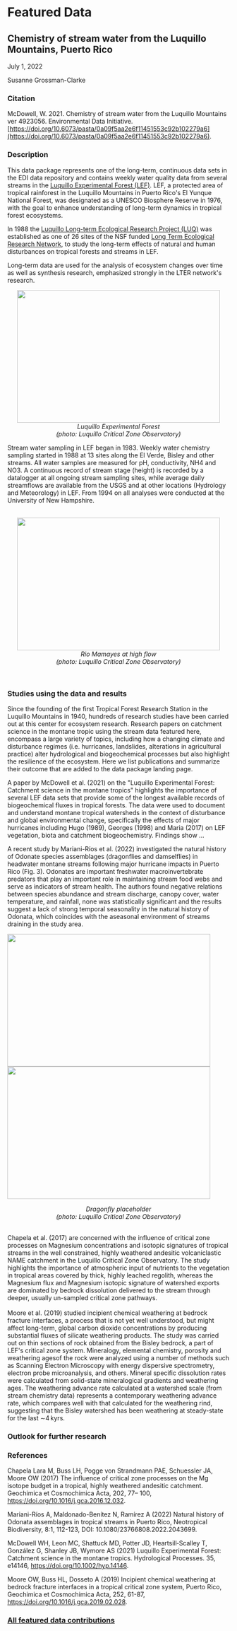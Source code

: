 # Featured Data

## Chemistry of stream water from the Luquillo Mountains, Puerto Rico

July 1, 2022

Susanne Grossman-Clarke

### Citation

McDowell, W. 2021. Chemistry of stream water from the Luquillo Mountains ver 4923056. Environmental Data Initiative. [https://doi.org/10.6073/pasta/0a09f5aa2e6f11451553c92b102279a6](https://doi.org/10.6073/pasta/0a09f5aa2e6f11451553c92b102279a6).

### Description

This data package represents one of the long-term, continuous data sets in the EDI data repository and contains weekly water quality data from several streams in the 
[Luquillo Experimental Forest (LEF)](https://en.wikipedia.org/wiki/Luquillo_Experimental_Forest). LEF, a protected area of tropical rainforest in the Luquillo Mountains in Puerto Rico's El Yunque National Forest, was designated as a UNESCO Biosphere Reserve in 1976, with the goal to enhance understanding of long-term dynamics in tropical forest ecosystems.


In 1988 the [Luquillo Long-term Ecological Research Project (LUQ)](https://luquillo.lter.network/) was established as one of 26 sites of the NSF funded [Long Term Ecological Research Network](https://lternet.edu/), to study the long-term effects of natural and human disturbances on tropical forests and streams in LEF.


Long-term data are used for the analysis of ecosystem changes over time as well as synthesis research, emphasized strongly in the LTER network's research.
</br>

<p align="center">
  <img width="460" height="300" src="https://github.com/sgclarkevt/featured_data/blob/main/luquillo_lef.jpg">
  <br clear="right"/>
  <em>Luquillo Experimental Forest
  <br clear="right"/>
  (photo: Luquillo Critical Zone Observatory)</em>
</p>
<!--- <div class="figure_featured" style="width: 40%;">
    <figure>
       <img src="https://github.com/sgclarkevt/featured_data/blob/main/luquillo_lef.jpg" alt="Luquillo Experimental Forest"/>
       <figcaption class="figure-caption">Fig. 1: Luquillo Experimental Forest.</figcaption>
    </figure>
</div> -->
Stream water sampling in LEF began in 1983. Weekly water chemistry sampling started in 1988 at 13 sites along the El Verde, Bisley and other streams. All water samples are measured for pH, conductivity, NH4 and NO3. A continuous record of stream stage (height) is recorded by a datalogger at all ongoing stream sampling sites, while average daily streamflows are available from the USGS and at other locations (Hydrology and Meteorology) in LEF. From 1994 on all analyses were conducted at the University of New Hampshire.
</br>
</br>
<p align="center">
  <img width="460" height="300" src="https://github.com/sgclarkevt/featured_data/blob/main/rio_mamayes_at_high_flow.jpg">
  <br clear="right"/>
  <em>Rio Mamayes at high flow
  <br clear="right"/>
    (photo: Luquillo Critical Zone Observatory)</em>
</p>

<!--- <div class="figure_featured" style="width: 40%;">
    <figure>
       <img src="https://github.com/sgclarkevt/featured_data/blob/main/rio_mamayes_at_high_flow.jpg" alt="rio_mamayes"/>
       <figcaption class="figure-caption">Fig. 2: Rio Mamayes at high flow (photo credit: Luquillo Critical Zone Observatory).</figcaption>
    </figure>
</div> -->
</br>

### Studies using the data and results

Since the founding of the first Tropical Forest Research Station in the Luquillo Mountains in 1940, hundreds of research studies have been carried out at this center for ecosystem research. Research papers on catchment science in the montane tropic using the stream data featured here, encompass a large variety of topics, including how a changing climate and disturbance regimes (i.e. hurricanes, landslides, alterations in agricultural practice) alter hydrological and biogeochemical processes but also highlight the resilience of the ecosystem. Here we list publications and summarize their outcome that are added to the data package landing page.

A paper by McDowell et al. (2021) on the "Luquillo Experimental Forest: Catchment science in the montane tropics" highlights the importance of several LEF data sets that provide some of the longest available records of biogeochemical fluxes in tropical forests. The data were used to document and understand montane tropical watersheds in the context of disturbance and global environmental change, specifically the effects of major hurricanes including Hugo (1989), Georges (1998) and Maria (2017) on LEF vegetation, biota and catchment biogeochemistry. Findings show ...

A recent study by Mariani-Ríos et al. (2022) investigated the natural history of Odonate species assemblages (dragonflies and damselflies) in headwater montane streams following major hurricane impacts in Puerto Rico (Fig. 3). Odonates are important freshwater macroinvertebrate predators that play an important role in maintaining stream food webs and serve as indicators of stream health. The authors found negative relations between species abundance and stream discharge, canopy cover, water temperature, and rainfall, none was statistically significant and the results suggest a lack of strong temporal seasonality in the natural history of Odonata, which coincides with the aseasonal environment of streams draining in the study area.
</br>
<p float="left">  
  <img width="460" height="300" src="https://github.com/sgclarkevt/featured_data/blob/main/dragonfly_placeholder.jpg">
  <img width="460" height="300"  src="https://github.com/sgclarkevt/featured_data/blob/main/dragonfly_placeholder.jpg">
  <br clear="right"/>
  <p align="center"> 
  <em>Dragonfly placeholder
  <br clear="right"/>
    (photo: Luquillo Critical Zone Observatory)</em></align>
    </p>
</p>
</br>
Chapela et al. (2017) are concerned with the influence of critical zone processes on Magnesium concentrations and isotopic signatures of tropical streams in the well constrained, highly weathered andesitic volcaniclastic NAME catchment in the Luquillo Critical Zone Observatory. The study highlights the importance of atmospheric input of nutrients to the vegetation in tropical areas covered by thick, highly leached regolith, whereas the Magnesium flux and Magnesium isotopic signature of watershed exports are dominated by bedrock dissolution delivered to the stream through deeper, usually un-sampled critical zone pathways.
</br>
</br>
Moore et al. (2019) studied incipient chemical weathering at bedrock fracture interfaces, a process that is not yet well understood, but might affect long-term, global carbon dioxide concentrations by producing substantial fluxes of silicate weathering products. The study was carried out on thin sections of rock obtained from the Bisley bedrock, a part of LEF's critical zone system. Mineralogy, elemental chemistry, porosity and weathering agesof the rock were analyzed using a number of methods such as Scanning Electron Microscopy with energy dispersive spectrometry, electron probe microanalysis, and others. Mineral specific dissolution rates were calculated from solid-state mineralogical gradients and weathering ages. The weathering advance rate calculated at a watershed scale (from stream chemistry data) represents a contemporary weathering advance rate, which compares well with that calculated for the weathering rind, suggesting that the Bisley watershed has been weathering at steady-state for the last ∼4 kyrs.

### Outlook for further research

### References

Chapela Lara M, Buss LH, Pogge von Strandmann PAE, Schuessler JA, Moore OW (2017) The influence of critical zone processes on the Mg isotope budget in a tropical, highly weathered andesitic catchment. Geochimica et Cosmochimica Acta, 202, 77– 100, https://doi.org/10.1016/j.gca.2016.12.032.

Mariani-Ríos A, Maldonado-Benítez N, Ramírez A (2022) Natural history of Odonata assemblages in tropical streams in Puerto Rico, Neotropical Biodiversity, 8:1, 112-123, DOI: 10.1080/23766808.2022.2043699.

McDowell WH, Leon MC, Shattuck MD, Potter JD, Heartsill‐Scalley T, González G, Shanley JB, Wymore AS (2021) Luquillo Experimental Forest: Catchment science in the montane tropics. Hydrological Processes. 35, e14146, https://doi.org/10.1002/hyp.14146.

Moore OW, Buss HL, Dosseto A (2019) Incipient chemical weathering at bedrock fracture interfaces in a tropical critical zone system, Puerto Rico,
Geochimica et Cosmochimica Acta, 252, 61-87, https://doi.org/10.1016/j.gca.2019.02.028.


### [All featured data contributions](/templates/featured/featured-grid)
